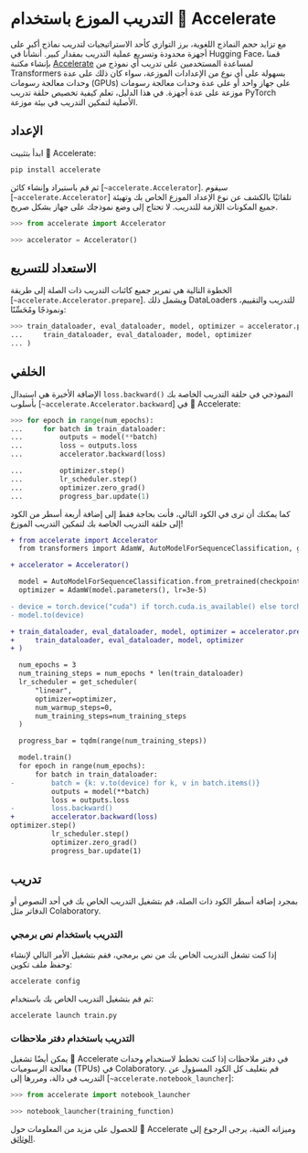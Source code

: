 # التدريب الموزع باستخدام  🤗 Accelerate


مع تزايد حجم النماذج اللغوية، برز التوازي كأحد الاستراتيجيات لتدريب نماذج أكبر على أجهزة محدودة وتسريع عملية التدريب بمقدار كبير.  أنشأنا في Hugging Face، قمنا بإنشاء مكتبة [ Accelerate](https://huggingface.co/docs/accelerate) لمساعدة المستخدمين على تدريب أي نموذج من  Transformers بسهولة على أي نوع من الإعدادات الموزعة، سواء كان ذلك على عدة وحدات معالجة رسومات (GPUs) على جهاز واحد أو على عدة وحدات معالجة رسومات موزعة على عدة أجهزة. في هذا الدليل، تعلم كيفية تخصيص حلقة تدريب PyTorch الأصلية لتمكين التدريب في بيئة موزعة.

## الإعداد

ابدأ بتثبيت 🤗 Accelerate:

```bash
pip install accelerate
```

ثم قم باستيراد وإنشاء كائن [`~accelerate.Accelerator`]. سيقوم [`~accelerate.Accelerator`] تلقائيًا بالكشف عن نوع الإعداد الموزع الخاص بك وتهيئة جميع المكونات اللازمة للتدريب. لا تحتاج إلى وضع نموذجك على جهاز بشكل صريح.

```py
>>> from accelerate import Accelerator

>>> accelerator = Accelerator()
```

## الاستعداد للتسريع

الخطوة التالية هي تمرير جميع كائنات التدريب ذات الصلة إلى طريقة [`~accelerate.Accelerator.prepare`]. ويشمل ذلك DataLoaders للتدريب والتقييم، ونموذجًا ومُحَسِّنًا:

```py
>>> train_dataloader, eval_dataloader, model, optimizer = accelerator.prepare(
...     train_dataloader, eval_dataloader, model, optimizer
... )
```

## الخلفي

الإضافة الأخيرة هي استبدال `loss.backward()` النموذجي في حلقة التدريب الخاصة بك بأسلوب [`~accelerate.Accelerator.backward`] في 🤗 Accelerate:

```py
>>> for epoch in range(num_epochs):
...     for batch in train_dataloader:
...         outputs = model(**batch)
...         loss = outputs.loss
...         accelerator.backward(loss)

...         optimizer.step()
...         lr_scheduler.step()
...         optimizer.zero_grad()
...         progress_bar.update(1)
```

كما يمكنك أن ترى في الكود التالي، فأنت بحاجة فقط إلى إضافة أربعة أسطر من الكود إلى حلقة التدريب الخاصة بك لتمكين التدريب الموزع!

```diff
+ from accelerate import Accelerator
  from transformers import AdamW, AutoModelForSequenceClassification, get_scheduler

+ accelerator = Accelerator()

  model = AutoModelForSequenceClassification.from_pretrained(checkpoint, num_labels=2)
  optimizer = AdamW(model.parameters(), lr=3e-5)

- device = torch.device("cuda") if torch.cuda.is_available() else torch.device("cpu")
- model.to(device)

+ train_dataloader, eval_dataloader, model, optimizer = accelerator.prepare(
+     train_dataloader, eval_dataloader, model, optimizer
+ )

  num_epochs = 3
  num_training_steps = num_epochs * len(train_dataloader)
  lr_scheduler = get_scheduler(
      "linear",
      optimizer=optimizer,
      num_warmup_steps=0,
      num_training_steps=num_training_steps
  )

  progress_bar = tqdm(range(num_training_steps))

  model.train()
  for epoch in range(num_epochs):
      for batch in train_dataloader:
-         batch = {k: v.to(device) for k, v in batch.items()}
          outputs = model(**batch)
          loss = outputs.loss
-         loss.backward()
+         accelerator.backward(loss)
optimizer.step()
          lr_scheduler.step()
          optimizer.zero_grad()
          progress_bar.update(1)
```

## تدريب

بمجرد إضافة أسطر الكود ذات الصلة، قم بتشغيل التدريب الخاص بك في أحد النصوص أو الدفاتر مثل Colaboratory.

### التدريب باستخدام نص برمجي

إذا كنت تشغل التدريب الخاص بك من نص برمجي، فقم بتشغيل الأمر التالي لإنشاء وحفظ ملف تكوين:

```bash
accelerate config
```

ثم قم بتشغيل التدريب الخاص بك باستخدام:

```bash
accelerate launch train.py
```

### التدريب باستخدام دفتر ملاحظات

يمكن أيضًا تشغيل 🤗 Accelerate في دفتر ملاحظات إذا كنت تخطط لاستخدام وحدات معالجة الرسوميات (TPUs) في Colaboratory. قم بتغليف كل الكود المسؤول عن التدريب في دالة، ومررها إلى [`~accelerate.notebook_launcher`]:

```py
>>> from accelerate import notebook_launcher

>>> notebook_launcher(training_function)
```

للحصول على مزيد من المعلومات حول 🤗 Accelerate وميزاته الغنية، يرجى الرجوع إلى [الوثائق](https://huggingface.co/docs/accelerate).